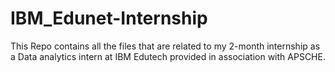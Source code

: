 # IBM_Edunet-Internship
This Repo contains all the files that are related to my 2-month internship as a Data analytics intern at IBM Edutech provided in association with APSCHE.

